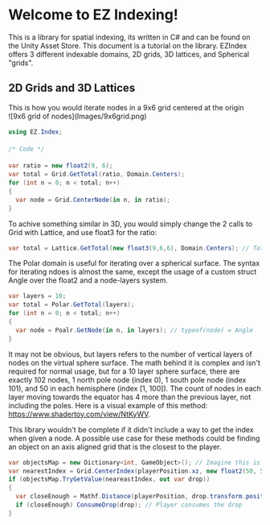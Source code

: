 <h1>Welcome to EZ Indexing!</h1>
This is a library for spatial indexing, its written in C# and can be found on the Unity Asset Store. This document is a tutorial on the library. EZIndex offers 3 different indexable domains, 2D grids, 3D lattices, and Spherical "grids". 

<h2>2D Grids and 3D Lattices</h2>
This is how you would iterate nodes in a 9x6 grid centered at the origin <br/>
![9x6 grid of nodes](Images/9x6grid.png)

```C#
using EZ.Index;

/* Code */

var ratio = new float2(9, 6);
var total = Grid.GetTotal(ratio, Domain.Centers);
for (int n = 0; n < total; n++)
{
  var node = Grid.CenterNode(in n, in ratio);
}
```
To achive something similar in 3D, you would simply change the 2 calls to Grid with Lattice, and use float3 for the ratio:
```C#
var total = Lattice.GetTotal(new float3(9,6,6), Domain.Centers); // Total nodes in a 5x5x5 centered grid
```


The Polar domain is useful for iterating over a spherical surface. The syntax for iterating ndoes is almost the same, except the usage of a custom struct Angle over the float2 and a node-layers system.
```C#
var layers = 10;
var total = Polar.GetTotal(layers);
for (int n = 0; n < total; n++)
{
  var node = Poalr.GetNode(in n, in layers); // typeof(node) = Angle
}
```
It may not be obvious, but layers refers to the number of vertical layers of nodes on the virtual sphere surface. The math behind it is complex and isn't required for normal usage, but for a 10 layer sphere surface, there are exactly 102 nodes, 1 north pole node (index 0), 1 south pole node (index 101), and 50 in each hemisphere (index [1, 100]). The count of nodes in each layer moving towards the equator has 4 more than the previous layer, not including the poles. Here is a visual example of this method: https://www.shadertoy.com/view/NtKyWV.

This library wouldn't be complete if it didn't include a way to get the index when given a node. A possible use case for these methods could be finding an object on an axis aligned grid that is the closest to the player.
```C#
var objectsMap = new Dictionary<int, GameObject>(); // Imagine this is filled with indices of nodes that contain healthdrops
var nearestIndex = Grid.CenterIndex(playerPosition.xz, new float2(50, 50)); // Assume 50x50 centered grid playerPosition is defined
if (objectsMap.TryGetValue(neareastIndex, out var drop))
{
  var closeEnough = Mathf.Distance(playerPosition, drop.transform.position) <= 1; // Distance between the healthdrop and player is <= 1
  if (closeEnough) ConsumeDrop(drop); // Player consumes the drop
}
```
